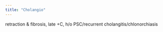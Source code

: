 ```yaml
---
title: "Cholangio"
---
```

retraction &amp; fibrosis, late +C, h/o PSC/recurrent cholangitis/chlonorchiasis

